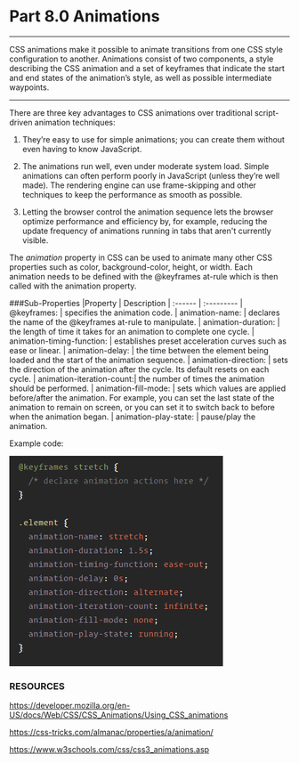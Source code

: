 # Part 8.0 Animations

---

CSS animations make it possible to animate transitions from one CSS style configuration to another. Animations consist of two components, a style describing the CSS animation and a set of keyframes that indicate the start and end states of the animation’s style, as well as possible intermediate waypoints.

---

There are three key advantages to CSS animations over traditional script-driven animation techniques:


1. They’re easy to use for simple animations; you can create them without even having to know JavaScript.

2. The animations run well, even under moderate system load. Simple animations can often perform poorly in JavaScript (unless they’re well made). The rendering engine can use frame-skipping and other techniques to keep the performance as smooth as possible.

3. Letting the browser control the animation sequence lets the browser optimize performance and efficiency by, for example, reducing the update frequency of animations running in tabs that aren't currently visible.
    


The _animation_ property in CSS can be used to animate many other CSS properties such as color, background-color, height, or width. Each animation needs to be defined with the @keyframes at-rule which is then called with the animation property.

###Sub-Properties
|Property | Description
| :------ | :---------
| @keyframes: | specifies the animation code.
| animation-name: | declares the name of the @keyframes at-rule to manipulate.
| animation-duration: | the length of time it takes for an animation to complete one cycle.
| animation-timing-function: | establishes preset acceleration curves such as ease or linear.
| animation-delay: | the time between the element being loaded and the start of the animation sequence.
| animation-direction: | sets the direction of the animation after the cycle. Its default resets on each cycle.
| animation-iteration-count:| the number of times the animation should be performed.
| animation-fill-mode: | sets which values are applied before/after the animation. For example, you can set the last state of the animation to remain on screen, or you can set it to switch back to before when the animation began.
| animation-play-state: | pause/play the animation.

Example code:


![animation](./AnimAssets/animationcode.PNG)





### RESOURCES

https://developer.mozilla.org/en-US/docs/Web/CSS/CSS_Animations/Using_CSS_animations

https://css-tricks.com/almanac/properties/a/animation/

https://www.w3schools.com/css/css3_animations.asp


